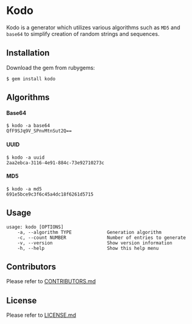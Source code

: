 # Kodo
Kodo is a generator which utilizes various algorithms such as `MD5` and `base64` to simplify creation
of random strings and sequences.

## Installation
Download the gem from rubygems:
```shell
$ gem install kodo
```

## Algorithms
#### Base64
```shell
$ kodo -a base64
QfF9SJq9V_SPnvMtnSut2Q==
```

#### UUID
```shell
$ kodo -a uuid
2aa2ebca-3116-4e91-884c-73e92710273c
```

#### MD5
```shell
$ kodo -a md5
691e5bce9c3f6c45a4dc18f6261d5715
```

## Usage
```shell
usage: kodo [OPTIONS]
    -a, --algorithm TYPE             Generation algorithm
    -c, --count NUMBER               Number of entries to generate
    -v, --version                    Show version information
    -h, --help                       Show this help menu
```

## Contributors
Please refer to [CONTRIBUTORS.md](CONTRIBUTORS.md)

## License
Please refer to [LICENSE.md](LICENSE.md)

